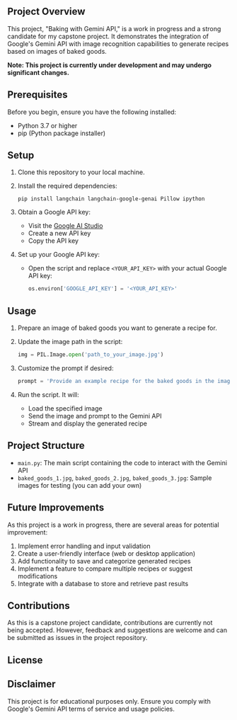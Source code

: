 ## Project Overview

This project, "Baking with Gemini API," is a work in progress and a strong candidate for my capstone project. It demonstrates the integration of Google's Gemini API with image recognition capabilities to generate recipes based on images of baked goods.

**Note: This project is currently under development and may undergo significant changes.**

## Prerequisites

Before you begin, ensure you have the following installed:
- Python 3.7 or higher
- pip (Python package installer)

## Setup

1. Clone this repository to your local machine.

2. Install the required dependencies:
   ```
   pip install langchain langchain-google-genai Pillow ipython
   ```

3. Obtain a Google API key:
   - Visit the [Google AI Studio](https://makersuite.google.com/app/apikey)
   - Create a new API key
   - Copy the API key

4. Set up your Google API key:
   - Open the script and replace `<YOUR_API_KEY>` with your actual Google API key:
     ```python
     os.environ['GOOGLE_API_KEY'] = '<YOUR_API_KEY>'
     ```

## Usage

1. Prepare an image of baked goods you want to generate a recipe for.

2. Update the image path in the script:
   ```python
   img = PIL.Image.open('path_to_your_image.jpg')
   ```

3. Customize the prompt if desired:
   ```python
   prompt = 'Provide an example recipe for the baked goods in the image'
   ```

4. Run the script. It will:
   - Load the specified image
   - Send the image and prompt to the Gemini API
   - Stream and display the generated recipe

## Project Structure

- `main.py`: The main script containing the code to interact with the Gemini API
- `baked_goods_1.jpg`, `baked_goods_2.jpg`, `baked_goods_3.jpg`: Sample images for testing (you can add your own)

## Future Improvements

As this project is a work in progress, there are several areas for potential improvement:

1. Implement error handling and input validation
2. Create a user-friendly interface (web or desktop application)
3. Add functionality to save and categorize generated recipes
4. Implement a feature to compare multiple recipes or suggest modifications
5. Integrate with a database to store and retrieve past results

## Contributions

As this is a capstone project candidate, contributions are currently not being accepted. However, feedback and suggestions are welcome and can be submitted as issues in the project repository.

## License


## Disclaimer

This project is for educational purposes only. Ensure you comply with Google's Gemini API terms of service and usage policies.